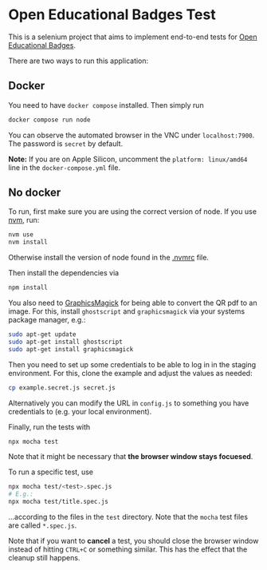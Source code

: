 # Open Educational Badges Test

This is a selenium project that aims to implement end-to-end tests for [Open Educational Badges](https://openbadges.education).

There are two ways to run this application:

## Docker

You need to have `docker compose` installed. Then simply run

```bash
docker compose run node
```

You can observe the automated browser in the VNC under `localhost:7900`.
The password is `secret` by default.

**Note:** If you are on Apple Silicon, uncomment the `platform: linux/amd64` line in the `docker-compose.yml` file.

## No docker

To run, first make sure you are using the correct version of node.
If you use [nvm](https://github.com/nvm-sh/nvm), run:

```bash
nvm use
nvm install
```

Otherwise install the version of node found in the [.nvmrc](.nvmrc) file.

Then install the dependencies via

```bash
npm install
```

You also need to [GraphicsMagick](https://github.com/yakovmeister/pdf2image/blob/HEAD/docs/gm-installation.md) for being able to convert the QR pdf to an image. For this, install `ghostscript` and `graphicsmagick` via your systems package manager, e.g.:

```bash
sudo apt-get update
sudo apt-get install ghostscript
sudo apt-get install graphicsmagick
```

Then you need to set up some credentials to be able to log in in the staging environment. For this, clone the example and adjust the values as needed:

```bash
cp example.secret.js secret.js
```

Alternatively you can modify the URL in `config.js` to something you have credentials to (e.g. your local environment).

Finally, run the tests with

```bash
npx mocha test
```

Note that it might be necessary that **the browser window stays focuesed**.

To run a specific test, use

```bash
npx mocha test/<test>.spec.js
# E.g.:
npx mocha test/title.spec.js
```

...according to the files in the `test` directory. Note that the `mocha` test files are called `*.spec.js`.

Note that if you want to **cancel** a test, you should close the browser window instead of hitting `CTRL+C` or something similar.
This has the effect that the cleanup still happens.

